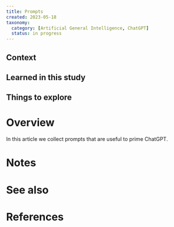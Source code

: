 ```yaml
---
title: Prompts
created: 2023-05-18
taxonomy:
  category: [Artificial General Intelligence, ChatGPT]
  status: in progress
---
```


## Context

## Learned in this study

## Things to explore

# Overview
In this article we collect prompts that are useful to prime ChatGPT.

# Notes

# See also

# References
